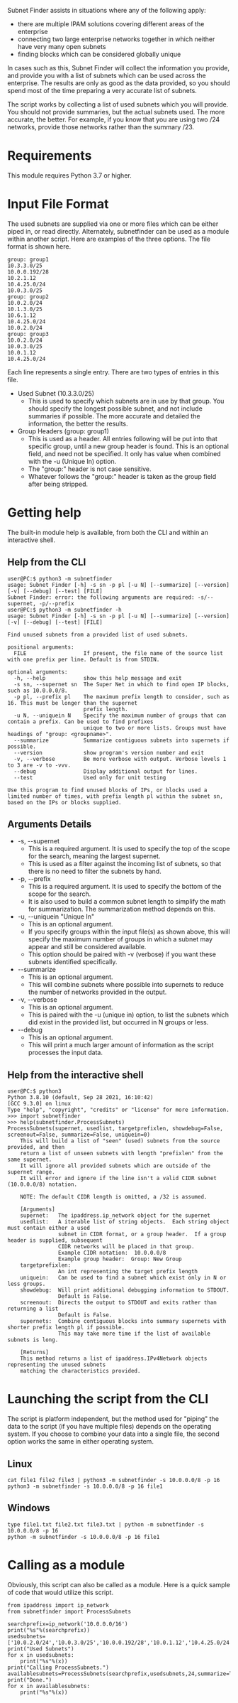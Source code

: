 Subnet Finder assists in situations where any of the following apply:

* there are multiple IPAM solutions covering different areas of the enterprise
* connecting two large enterprise networks together in which neither have very many open subnets
* finding blocks which can be considered globally unique

In cases such as this, Subnet Finder will collect the information you provide, and provide you with a list of subnets which can be used across the enterprise.  The results are only as good as the data provided, so you should spend most of the time preparing a very accurate list of subnets.

The script works by collecting a list of used subnets which you will provide.  You should not provide summaries, but the actual subnets used.  The more accurate, the better.  For example, if you know that you are using two /24 networks, provide those networks rather than the summary /23.  

# Requirements
This module requires Python 3.7 or higher.

# Input File Format
The used subnets are supplied via one or more files which can be either piped in, or read directly. Alternately, subnetfinder can be used as a module within another script.  Here are examples of the three options.  The file format is shown here.

```
group: group1
10.3.3.0/25
10.0.0.192/28
10.2.1.12
10.4.25.0/24
10.0.3.0/25
group: group2
10.0.2.0/24
10.1.3.0/25
10.6.1.12
10.4.25.0/24
10.0.2.0/24
group: group3
10.0.2.0/24
10.0.3.0/25
10.0.1.12
10.4.25.0/24
```

Each line represents a single entry.  There are two types of entries in this file.
* Used Subnet (10.3.3.0/25)
  * This is used to specify which subnets are in use by that group.  You should specify the longest possible subnet, and not include summaries if possible.  The more accurate and detailed the information, the better the results.
* Group Headers (group: group1)
  * This is used as a header.  All entries following will be put into that specific group, until a new group header is found.  This is an optional field, and need not be specified.  It only has value when combined with the -u (Unique In) option.
  * The "group:" header is not case sensitive. 
  * Whatever follows the "group:" header is taken as the group field after being stripped.  

# Getting help
The built-in module help is available, from both the CLI and within an interactive shell.

## Help from the CLI
```
user@PC:$ python3 -m subnetfinder
usage: Subnet Finder [-h] -s sn -p pl [-u N] [--summarize] [--version] [-v] [--debug] [--test] [FILE]
Subnet Finder: error: the following arguments are required: -s/--supernet, -p/--prefix
user@PC:$ python3 -m subnetfinder -h
usage: Subnet Finder [-h] -s sn -p pl [-u N] [--summarize] [--version] [-v] [--debug] [--test] [FILE]

Find unused subnets from a provided list of used subnets.

positional arguments:
  FILE                  If present, the file name of the source list with one prefix per line. Default is from STDIN.

optional arguments:
  -h, --help            show this help message and exit
  -s sn, --supernet sn  The Super Net in which to find open IP blocks, such as 10.0.0.0/8.
  -p pl, --prefix pl    The maximum prefix length to consider, such as 16. This must be longer than the supernet
                        prefix length.
  -u N, --uniquein N    Specify the maximum number of groups that can contain a prefix. Can be used to find prefixes
                        unique to two or more lists. Groups must have headings of "group: <groupname>".
  --summarize           Summarize contiguous subnets into supernets if possible.
  --version             show program's version number and exit
  -v, --verbose         Be more verbose with output. Verbose levels 1 to 3 are -v to -vvv.
  --debug               Display additional output for lines.
  --test                Used only for unit testing

Use this program to find unused blocks of IPs, or blocks used a limited number of times, with prefix length pl within the subnet sn, based on the IPs or blocks supplied.
```
## Arguments Details
* -s, --supernet
  * This is a required argument.  It is used to specify the top of the scope for the search, meaning the largest supernet.  
  * This is used as a filter against the incoming list of subnets, so that there is no need to filter the subnets by hand.
* -p, --prefix
  * This is a required argument.  It is used to specify the bottom of the scope for the search.
  * It is also used to build a common subnet length to simplify the math for summarization.  The summarization method depends on this.
* -u, --uniquein "Unique In"
  * This is an optional argument.  
  * If you specify groups within the input file(s) as shown above, this will specify the maximum number of groups in which a subnet may appear and still be considered available. 
  * This option should be paired with -v (verbose) if you want these subnets identified specifically. 
* --summarize
  * This is an optional argument.
  * This will combine subnets where possible into supernets to reduce the number of networks provided in the output.  
* -v, --verbose
  * This is an optional argument.
  * This is paired with the -u (unique in) option, to list the subnets which did exist in the provided list, but occurred in N groups or less.
* --debug
  * This is an optional argument.
  * This will print a much larger amount of information as the script processes the input data.

## Help from the interactive shell
```
user@PC:$ python3
Python 3.8.10 (default, Sep 28 2021, 16:10:42)
[GCC 9.3.0] on linux
Type "help", "copyright", "credits" or "license" for more information.
>>> import subnetfinder
>>> help(subnetfinder.ProcessSubnets)
ProcessSubnets(supernet, usedlist, targetprefixlen, showdebug=False, screenout=False, summarize=False, uniquein=0)
    This will build a list of "seen" (used) subnets from the source provided, and then
    return a list of unseen subnets with length "prefixlen" from the same supernet.
    It will ignore all provided subnets which are outside of the supernet range.
    It will error and ignore if the line isn't a valid CIDR subnet (10.0.0.0/8) notation.

    NOTE: The default CIDR length is omitted, a /32 is assumed.

    [Arguments]
    supernet:   The ipaddress.ip_network object for the supernet
    usedlist:   A iterable list of string objects.  Each string object must contain either a used
                subnet in CIDR format, or a group header.  If a group header is supplied, subsequent
                CIDR networks will be placed in that group.
                Example CIDR notation:  10.0.0.0/8
                Example group header:  Group: New Group
    targetprefixlen:
                An int representing the target prefix length
    uniquein:   Can be used to find a subnet which exist only in N or less groups.
    showdebug:  Will print additional debugging information to STDOUT.
                Default is False.
    screenout:  Directs the output to STDOUT and exits rather than returning a list
                Default is False.
    supernets:  Combine contiguous blocks into summary supernets with shorter prefix length pl if possible.
                This may take more time if the list of available subnets is long.

    [Returns]
    This method returns a list of ipaddress.IPv4Network objects representing the unused subnets
    matching the characteristics provided.

```
# Launching the script from the CLI
The script is platform independent, but the method used for "piping" the data to the script (if you have multiple files) depends on the operating system.  If you choose to combine your data into a single file, the second option works the same in either operating system.

## Linux
```
cat file1 file2 file3 | python3 -m subnetfinder -s 10.0.0.0/8 -p 16
python3 -m subnetfinder -s 10.0.0.0/8 -p 16 file1
```

## Windows
```
type file1.txt file2.txt file3.txt | python -m subnetfinder -s 10.0.0.0/8 -p 16
python -m subnetfinder -s 10.0.0.0/8 -p 16 file1
```


# Calling as a module
Obviously, this script can also be called as a module.  Here is a quick sample of code that would utilize this script.

```
from ipaddress import ip_network
from subnetfinder import ProcessSubnets

searchprefix=ip_network('10.0.0.0/16')
print("%s"%(searchprefix))
usedsubnets=['10.0.2.0/24','10.0.3.0/25','10.0.0.192/28','10.0.1.12','10.4.25.0/24']
print("Used Subnets")
for x in usedsubnets:
    print("%s"%(x))
print("Calling ProcessSubnets.")
availablesubnets=ProcessSubnets(searchprefix,usedsubnets,24,summarize=True)
print("Done.")
for x in availablesubnets:
    print("%s"%(x))
```